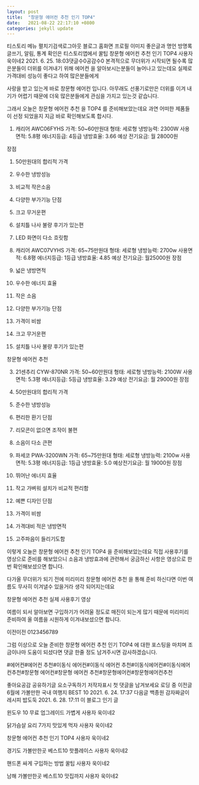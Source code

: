 ```yaml
---
layout: post
title:  "창문형 에어컨 추천 인기 TOP4"
date:   2021-08-22 22:17:10 +0800
categories: jekyll update
---
```

티스토리 메뉴 펼치기검색로그아웃
블로그 홈화면
프로필 이미지
좋은글과 명언
방명록
글쓰기, 알림, 통계 확인은 티스토리앱에서
꿀팁
창문형 에어컨 추천 인기 TOP4
사용자 욱이네2
2021. 6. 25. 18:03댓글수0공감수0
본격적으로 무더위가 시작되면 될수록 많은분들이
더위를 이겨내기 위해 에어컨 을 알아보시는분들이 늘어나고 있는데요
실제로 가격대비 성능이 좋다고 하여 많은분들에게 

사랑을 받고 있는게 바로 창문형 에어컨 입니다.
아무래도 선풍기로만은 더위를 이겨 내기가 어렵기 때문에 
더욱 많은분들에게 관심을 가지고 있는것 같습니다.


그래서 오늘은 창문형 에어컨 추천 을 TOP4 를 준비해보았는데요
과연 어떠한 제품들이 선정 되었을지 지금 바로 확인해보도록 합시다.
 

 1. 캐리어 AWC06FYHS
가격: 50~60만원대
형태: 세로형
냉방능력: 2300W
사용면적: 5.8평
에너지등급: 4등급
냉방효율: 3.66
예상 전기요금: 월 28000원

장점

1. 50만원대의 합리적 가격
2. 우수한 냉방성능
3. 비교적 작은소음
4. 다양한 부가기능
단점
1. 크고 무거운편
2. 설치틀 나사 불량 후기가 있는편
3. LED 화면이 다소 흐릿함 


2. 캐리어 AWC07VYHS
가격: 65~75만원대
형태: 세로형
냉방능력: 2700w
사용면적: 6.8평
에너지등급: 1등급
냉방효율: 4.85
예상 전기요금: 월25000원
장점
1. 넓은 냉방면적
2. 우수한 에너지 효율
3. 작은 소음
4. 다양한 부가기능
단점
1. 가격이 비쌈
2. 크고 무거운편
3. 설치틀 나사 불량 후기가 있는편


창문형 에어컨 추천
 

3. 21센추리 CYW-870NR 
가격: 50~60만원대
형태: 세로형
냉방능력: 2100W
사용면적: 5.3평
에너지등급: 5등급
냉방효율: 3.29
예상 전기요금: 월 29000원
장점
1. 50만원대의 합리적 가격
2. 준수한 냉방성능
3. 편리한 환기
단점
1. 리모콘이 없으면 조작이 불편
2. 소음이 다소 큰편


4. 파세코 PWA-3200WN 
가격: 65~75만원대
형태: 세로형
냉방능력: 2100w
사용면적: 5.3평
에너지등급: 1등급
냉방효율: 5.0
예상전기요금: 월 19000원
장점
1. 뛰어난 에너지 효율
2. 작고 가벼워 설치가 비교적 편리함
3. 예쁜 디자인
단점
1. 가격이 비쌈
2. 가격대비 적은 냉방면적
3. 고주파음이 들리기도함


이렇게 오늘은 창문형 에어컨 추천 인기 TOP4 을 준비해보았는데요
직접 사용후기를 영상으로 준비를 해보았으니 소음과 냉방효과에 관련해서
궁금하신 사항은 영상으로 한번 확인해보셨으면 합니다.



다가올 무더위가 되기 전에 미리미리 창문형 에어컨 추천 을 통해 준비 하신다면 이번
여름도 무사히 이겨낼수 있을거라 생각 되어지는데요



창문형 에어컨 추천 실제 사용후기 영상



 

여름이 되서 알아보면 구입하기가 어려울 정도로 매진이 되는게
많기 때문에 미리미리 준비하여 올 여름을 시원하게 이겨내보셨으면 합니다.


이전이전
0123456789

그럼 이상으로 오늘 준비한 창문형 에어컨 추천 인기 TOP4 에 대한
포스팅을 마치며 조금이나마 도움이 되셨다면 댓글 한줄 정도 남겨주시면 감사하겠습니다.

#에어컨#에어컨 추천#이동식 에어컨#이동식 에어컨 추천#이동식에어컨#이동식에어컨추천#창문형 에어컨#창문형 에어컨 추천#창문형에어컨#창문형에어컨추천

좋아요공감
공유하기글 요소구독하기
저작자표시
첫 댓글을 남겨보세요
로딩 중
이전글
6월에 가볼만한 국내 여행지 BEST 10
2021. 6. 24. 17:37
다음글
백종원 감자짜글이 레시피 밥도둑
2021. 6. 28. 17:11
이 블로그 인기 글

윈도우 10 무료 업그레이드 가볍게
사용자 욱이네2

닭가슴살 요리 7가지 맛있게 먹자
사용자 욱이네2

창문형 에어컨 추천 인기 TOP4
사용자 욱이네2

경기도 가볼만한곳 베스트10 핫플레이스
사용자 욱이네2

핸드폰 싸게 구입하는 방법 꿀팁
사용자 욱이네2

남해 가볼만한곳 베스트10 맛집까지
사용자 욱이네2